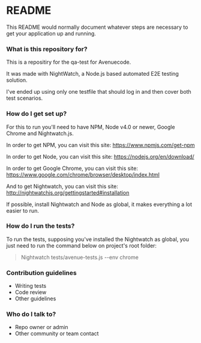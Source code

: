 # README #

This README would normally document whatever steps are necessary to get your application up and running.

### What is this repository for? ###

This is a repositiry for the qa-test for Avenuecode. 

It was made with NightWatch, a Node.js based automated E2E testing solution.

I've ended up using only one testfile that should log in and then cover both test scenarios.

### How do I get set up? ###

For this to run you'll need to have NPM, Node v4.0 or newer, Google Chrome and Nightwatch.js.

In order to get NPM, you can visit this site: https://www.npmjs.com/get-npm

In order to get Node, you can visit this site: https://nodejs.org/en/download/

In order to get Google Chrome, you can visit this site: https://www.google.com/chrome/browser/desktop/index.html

And to get Nightwatch, you can visit this site: http://nightwatchjs.org/gettingstarted#installation

If possible, install Nightwatch and Node as global, it makes everything a lot easier to run.

### How do I run the tests? ###

To run the tests, supposing you've installed the Nightwatch as global, you just need to run the command below on project's root folder:

>Nightwatch tests/avenue-tests.js --env chrome

### Contribution guidelines ###

* Writing tests
* Code review
* Other guidelines

### Who do I talk to? ###

* Repo owner or admin
* Other community or team contact